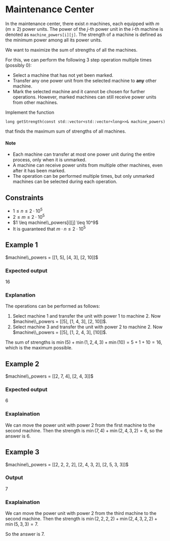 # Maintenance Center

In the maintenance center, there exist $n$ machines, each equipped with $m$ ($m \geq 2$) power units.
The power of the _j_-th power unit in the _i_-th machine is denoted as `machine_powers[i][j]`.
The strength of a machine is defined as the minimum power among all its power units.

We want to maximize the sum of strengths of all the machines.

For this, we can perform the following 3 step operation multiple times (possibly 0):
- Select a machine that has not yet been marked.
- Transfer any one power unit from the selected machine to **any** other machine.
- Mark the selected machine and it cannot be chosen for further operations. However, marked machines can still receive power units from other machines.

Implement the function 
```
long getStrength(const std::vector<std::vector<long>>& machine_powers)
```
that finds the maximum sum of strengths of all machines.

#### Note
- Each machine can transfer at most one power unit during the entire process, only when it is unmarked.
- A machine can receive power units from multiple other machines, even after it has been marked.
- The operation can be performed multiple times, but only unmarked machines can be selected during each operation.


## Constraints
- $1 \leq n \leq 2 \cdot 10^5$
- $2 \leq m \leq 2 \cdot 10^5$
- $1 \leq machine\\_powers[i][j] \leq 10^9$
- It is guaranteed that $m \cdot n \leq 2 \cdot 10^5$


## Example 1
$machine\\_powers = [[1, 5], [4, 3], [2, 10]]$

### Expected output
$16$

### Explanation
The operations can be performed as follows:
1. Select machine $1$ and transfer the unit with power $1$ to machine $2$. Now $machine\\_powers = [[5], [1, 4, 3], [2, 10]]$.
2. Select machine $3$ and transfer the unit with power $2$ to machine $2$. Now $machine\\_powers = [[5], [1, 2, 4, 3], [10]]$.

The sum of strengths is $\min(5) + \min(1, 2, 4, 3) + \min(10) = 5 + 1 + 10 = 16$, which is the maximum possible.


## Example 2
$machine\\_powers = [[2, 7, 4], [2, 4, 3]]$

### Expected output
$6$

### Exaplaination
We can move the power unit with power $2$ from the first machine to the second machine.
Then the strength is $\min(7, 4) + \min(2, 4, 3, 2) = 6$, so the answer is $6$.


## Example 3
$machine\\_powers = [[2, 2, 2, 2], [2, 4, 3, 2], [2, 5, 3, 3]]$

### Output
$7$

### Exaplaination
We can move the power unit with power $2$ from the third machine to the second machine.
Then the strength is $\min(2, 2, 2, 2) + \min(2, 4, 3, 2, 2) + \min(5, 3, 3) = 7$.

So the answer is $7$.




